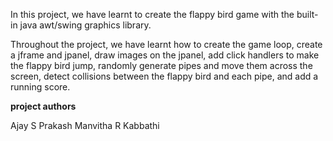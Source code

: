 

In this project, we have learnt to create the flappy bird game with the built-in java awt/swing graphics library.

Throughout the project, we have learnt how to create the game loop, create a jframe and jpanel, draw images on the jpanel, add click handlers to make the flappy bird jump, randomly generate pipes and move them across the screen, detect collisions between the flappy bird and each pipe, and add a running score.

**project authors**

Ajay S Prakash
Manvitha R Kabbathi
